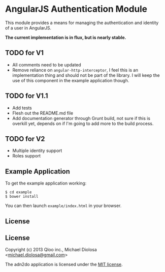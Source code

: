 # AngularJS Authentication Module

This module provides a means for managing the authentication and identity of a user in AngularJS.

**The current implementation is in flux, but is nearly stable.**

## TODO for V1

- All comments need to be updated
- Remove reliance on `angular-http-interceptor`, I feel this is an implementation thing and should not be part of the library. I will keep the use of this component in the example application though.

## TODO for V1.1

- Add tests
- Flesh out the README.md file
- Add documentation generator through Grunt build, not sure if this is overkill yet, depends on if I'm going to add more to the build process.

## TODO for V2

- Multiple identity support
- Roles support

## Example Application

To get the example application working:

```
$ cd example
$ bower install
```

You can then launch `example/index.html` in your browser.

## License

License
---
Copyright (c) 2013 Qloo inc., Michael Diolosa <[michael.diolosa@gmail.com](michael.diolosa@gmail.com)>

The adn2do application is licensed under the [MIT license](http://opensource.org/licenses/MIT).